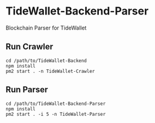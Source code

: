 # TideWallet-Backend-Parser
Blockchain Parser for TideWallet

## Run Crawler
```
cd /path/to/TideWallet-Backend
npm install
pm2 start . -n TideWallet-Crawler
```

## Run Parser
```
cd /path/to/TideWallet-Backend-Parser
npm install
pm2 start . -i 5 -n TideWallet-Parser
```
